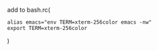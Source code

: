 add to bash.rc(

    alias emacs="env TERM=xterm-256color emacs -nw"
    export TERM=xterm-256color

)
